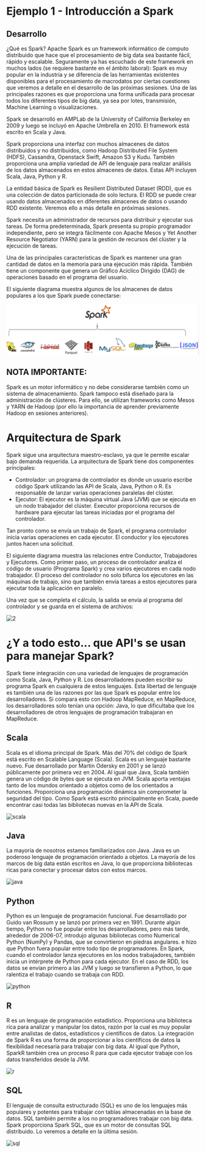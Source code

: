 # Ejemplo 1 - Introducción a Spark



## Desarrollo

¿Qué es Spark?
Apache Spark es un framework informático de computo distribuido que hace que el procesamiento de big data sea bastante fácil, rápido y escalable. Seguramente ya has escuchado de este framework en muchos lados (se requiere bastante en el ámbito laboral): Spark es muy popular en la industria y se diferencia de las herramientas existentes disponibles para el procesamiento de macrodatos por ciertas cuestiones que veremos a detalle en el desarrollo de las próximas sesiones. Una de las principales razones es que proporciona una forma unificada para procesar todos los diferentes tipos de big data, ya sea por lotes, transmisión, Machine Learning o visualizaciones.

Spark se desarrolló en AMPLab de la University of California Berkeley en 2009 y luego se incluyó en Apache Umbrella en 2010. El framework está escrito en Scala y Java.

Spark proporciona una interfaz con muchos almacenes de datos distribuidos y no distribuidos, como Hadoop Distributed File System (HDFS), Cassandra, Openstack Swift, Amazon S3 y Kudu. También proporciona una amplia variedad de API de lenguaje para realizar análisis de los datos almacenados en estos almacenes de datos. Estas API incluyen Scala, Java, Python y R.

La entidad básica de Spark es Resilient Distributed Dataset (RDD), que es una colección de datos particionada de solo lectura. El RDD se puede crear usando datos almacenados en diferentes almacenes de datos o usando RDD existente. Veremos ello a más detalle en próximas sesiones.

Spark necesita un administrador de recursos para distribuir y ejecutar sus tareas. De forma predeterminada, Spark presenta su propio programador independiente, pero se integra fácilmente con Apache Mesos y Yet Another Resource Negotiator (YARN) para la gestión de recursos del clúster y la ejecución de tareas.

Una de las principales características de Spark es mantener una gran cantidad de datos en la memoria para una ejecución más rápida. También tiene un componente que genera un Gráfico Acíclico Dirigido (DAG) de operaciones basado en el programa del usuario.

El siguiente diagrama muestra algunos de los almacenes de datos populares a los que Spark puede conectarse:

![1](assets/1.PNG)

## NOTA IMPORTANTE:
Spark es un motor informático y no debe considerarse también como un sistema de almacenamiento. Spark tampoco está diseñado para la administración de clústeres. Para ello, se utilizan frameworks como Mesos y YARN de Hadoop (por ello la importancia de aprender previamente Hadoop en sesiones anteriores).

# Arquitectura de Spark

Spark sigue una arquitectura maestro-esclavo, ya que le permite escalar bajo demanda requerida. La arquitectura de Spark tiene dos componentes principales:

- Controlador: un programa de controlador es donde un usuario escribe código Spark utilizando las API de Scala, Java, Python o R. Es responsable de lanzar varias operaciones paralelas del clúster.
- Ejecutor: El ejecutor es la máquina virtual Java (JVM) que se ejecuta en un nodo trabajador del clúster. Executor proporciona recursos de hardware para ejecutar las tareas iniciadas por el programa del controlador.

Tan pronto como se envía un trabajo de Spark, el programa controlador inicia varias operaciones en cada ejecutor. El conductor y los ejecutores juntos hacen una solicitud.

El siguiente diagrama muestra las relaciones entre Conductor, Trabajadores y Ejecutores. Como primer paso, un proceso de controlador analiza el código de usuario (Programa Spark) y crea varios ejecutores en cada nodo trabajador. El proceso del controlador no solo bifurca los ejecutores en las máquinas de trabajo, sino que también envía tareas a estos ejecutores para ejecutar toda la aplicación en paralelo.

Una vez que se completa el cálculo, la salida se envía al programa del controlador y se guarda en el sistema de archivos:

![2](imgassets/2.PNG)

# ¿Y a todo esto... que API's se usan para manejar Spark?

Spark tiene integración con una variedad de lenguajes de programación como Scala, Java, Python y R. Los desarrolladores pueden escribir su programa Spark en cualquiera de estos lenguajes. Esta libertad de lenguaje es también una de las razones por las que Spark es popular entre los desarrolladores. Si compara esto con Hadoop MapReduce, en MapReduce, los desarrolladores solo tenían una opción: Java, lo que dificultaba que los desarrolladores de otros lenguajes de programación trabajaran en MapReduce.

## Scala
Scala es el idioma principal de Spark. Más del 70% del código de Spark está escrito en Scalable Language (Scala). Scala es un lenguaje bastante nuevo. Fue desarrollado por Martin Odersky en 2001 y se lanzó públicamente por primera vez en 2004. Al igual que Java, Scala también genera un código de bytes que se ejecuta en JVM. Scala aporta ventajas tanto de los mundos orientado a objetos como de los orientados a funciones. Proporciona una programación dinámica sin comprometer la seguridad del tipo. Como Spark está escrito principalmente en Scala, puede encontrar casi todas las bibliotecas nuevas en la API de Scala.

![scala](imgassets/scala.jpeg)

## Java
La mayoría de nosotros estamos familiarizados con Java. Java es un poderoso lenguaje de programación orientado a objetos. La mayoría de los marcos de big data están escritos en Java, lo que proporciona bibliotecas ricas para conectar y procesar datos con estos marcos.

![java](imgassets/java.jpg)

## Python
Python es un lenguaje de programación funcional. Fue desarrollado por Guido van Rossum y se lanzó por primera vez en 1991. Durante algún tiempo, Python no fue popular entre los desarrolladores, pero más tarde, alrededor de 2006-07, introdujo algunas bibliotecas como Numerical Python (NumPy) y Pandas, que se convirtieron en piedras angulares. e hizo que Python fuera popular entre todo tipo de programadores. En Spark, cuando el controlador lanza ejecutores en los nodos trabajadores, también inicia un intérprete de Python para cada ejecutor. En el caso de RDD, los datos se envían primero a las JVM y luego se transfieren a Python, lo que ralentiza el trabajo cuando se trabaja con RDD.

![python](imgassets/python.jpg)

## R
R es un lenguaje de programación estadístico. Proporciona una biblioteca rica para analizar y manipular los datos, razón por la cual es muy popular entre analistas de datos, estadísticos y científicos de datos. La integración de Spark R es una forma de proporcionar a los científicos de datos la flexibilidad necesaria para trabajar con big data. Al igual que Python, SparkR también crea un proceso R para que cada ejecutor trabaje con los datos transferidos desde la JVM.

![r](imgassets/r.jpg)

## SQL
El lenguaje de consulta estructurado (SQL) es uno de los lenguajes más populares y potentes para trabajar con tablas almacenadas en la base de datos. SQL también permite a los no programadores trabajar con big data. Spark proporciona Spark SQL, que es un motor de consultas SQL distribuido. Lo veremos a detalle en la última sesión.

![sql](imgassets/sql.jpg)